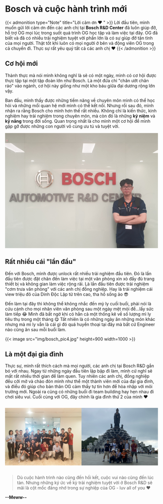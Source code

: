 # Bosch và cuộc hành trình mới


<!--more-->

{{< admonition type="Note" title="Lời cảm ơn ❤️ " >}}
Lời đầu tiên, mình muốn gửi lời cảm ơn đến các anh chị tại **Bosch R&D Center** đã luôn giúp đỡ, hỗ trợ OG mọi lúc trong suốt
quá trình OG học tập và làm việc tại đây. OG đã biết và đã có nhiều trải nghiệm tuyệt vời phần lớn là có sự giúp đỡ tận tình của mọi người. Thật tốt khi luôn có mọi người
ở bên và động viên OG trong cả chuyến đi. Thực sự rất yêu quý tất cả các anh chị :heart:
{{< /admonition >}}

## Cơ hội mới
Thành thực mà nói mình không nghĩ là sẽ có một ngày, mình có cơ hội được thực tập tại một tập đoàn lớn như Bosch. Là một đứa chỉ
"chân ướt chân ráo" vào ngành, cơ hội này giống như một kho báu giữa đại dương rộng lớn vậy.

Ban đầu, mình thấy được những tiềm năng về chuyên môn
mình có thể học hỏi và những mối quan hệ mới mình có thể kết nối. Nhưng rồi sau đó, mình nhận ra rằng Bosch cho mình hơn thế rất nhiều. Không chỉ là kiến thức, kinh nghiệm hay trải nghiệm trong chuyên môn, mà 
còn đó là những **kỷ niệm** và **kỹ năng** trong đời sống. Quan trọng nhất là cho mình một cơ hội để mình gặp gỡ được những con người vô cùng ưu tú và tuyệt vời.

![Bosch](img/bosch_pic1.jpg)

## Rất nhiều cái "lần đầu"
Đến với Bosch, mình được unlock rất nhiều trải nghiệm đầu tiên. Đó là lần đầu tiên được đặt chân đến làm việc tại một văn phòng xìn xò đầy đủ trang thiết bị
và không gian làm việc rộng rãi. Là lần đầu tiên được trải nghiệm "cơm trưa văn phòng" với các anh chị đồng nghiệp. Hay là trải nghiệm cái view triệu đô của Dinh Độc Lập từ trên cao, tha hồ sống ảo :sunglasses:

Đến làm tại đây thì không thể không nhắc đến mỳ ly cuối buổi, phải nói là cứu cánh cho mọi nhân viên văn phòng sau một ngày mệt mỏi để...lấy sức làm tiếp :joy: Mình đã bất ngờ khi có hẳn cả một thống kê về số lượng
mì ly tiêu thụ trong một tháng :yum: Tất nhiên là có những ngày ăn những món khác nhưng mà mì ly vẫn là cái gì đó quá huyền thoại tại đây mà bất cứ Engineer nào cũng ăn sau mỗi buổi làm.

<!-- ![Bosch](img/bosch_pic4.jpg) -->
{{< image src="img/bosch_pic4.jpg" height=900 width=1000 >}}

## Là một đại gia đình
Thực sự, mình rất thích cách mà mọi người, các anh chị tại Bosch R&D gắn bó với nhau. Ngay từ những ngày đầu tiên lập bập đi làm, mình cứ nghĩ sẽ mất rất nhiều thời gian để làm quen. Tuy nhiên các anh chị, đồng nghiệp đều cởi mở và chào đón mình như thể một thành viên mới của đại gia đình, và điều đó giúp cho bản thân OG cảm thấy tự tin hơn để hòa nhập với môi trường mới. Ngoài ra cũng có những buổi đi team building hay hẹn nhau đi chơi siêu vui. Cuối cùng với OG, đây chính là gia đình thứ 2 của mình :heart:


<div style="display: flex; justify-content: space-between;">

![bosch](img/bosch_family.jpg)

![bosch](img/bosch_pic3.jpg)

</div>

> Dù cuộc hành trình nào cũng đến hồi kết, cuộc vui nào cũng đến lúc tàn. Nhưng những ký ức về kỳ trải nghiệm tuyệt vời ở Bosch R&D sẽ mãi là cột mốc đáng nhớ trong sự nghiệp của OG - luv all of you :heart:

**--Meww--**
